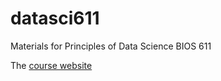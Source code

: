 # datasci611
Materials for Principles of Data Science BIOS 611

The [course website](https://biodatascience.github.io/datasci611/)
